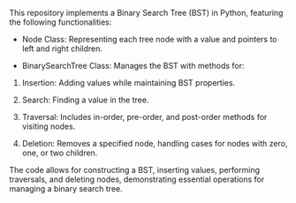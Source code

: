 This repository implements a Binary Search Tree (BST) in Python, featuring the following functionalities:

- Node Class: Representing each tree node with a value and pointers to left and right children.

- BinarySearchTree Class: Manages the BST with methods for:
1. Insertion: Adding values while maintaining BST properties.

2. Search: Finding a value in the tree.

3. Traversal: Includes in-order, pre-order, and post-order methods for visiting nodes.

4. Deletion: Removes a specified node, handling cases for nodes with zero, one, or two children.

The code allows for constructing a BST, inserting values, performing traversals, and deleting nodes, demonstrating essential operations for managing a binary search tree.